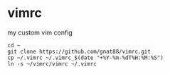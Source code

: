 # vimrc
my custom vim config

```shell
cd ~
git clone https://github.com/gnat88/vimrc.git
cp ~/.vimrc ~/.vimrc_$(date "+%Y-%m-%dT%H:%M:%S")
ln -s ~/vimrc/vimrc ~/.vimrc
```
